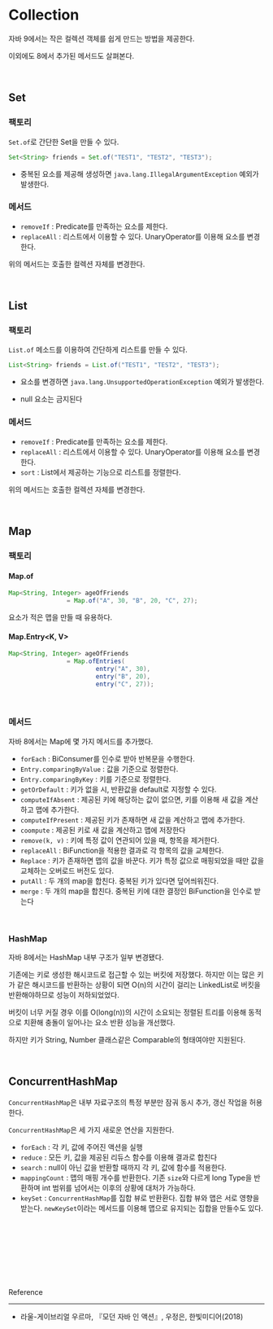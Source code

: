 # Collection

자바 9에서는 작은 컬렉션 객체를 쉽게 만드는 방법을 제공한다.

이외에도 8에서 추가된 메서드도 살펴본다.


<br/>

## Set


### 팩토리 

```Set.of```로 간단한 Set을 만들 수 있다.

```java
Set<String> friends = Set.of("TEST1", "TEST2", "TEST3");
```

- 중복된 요소를 제공해 생성하면 ```java.lang.IllegalArgumentException``` 예외가 발생한다.

### 메서드

- ```removeIf``` : Predicate를 만족하는 요소를 제한다. 
- ```replaceAll``` : 리스트에서 이용할 수 있다. UnaryOperator를 이용해 요소를 변경한다.

위의 메서드는 호출한 컬렉션 자체를 변경한다.

<br/>

## List

### 팩토리 


```List.of``` 메소드를 이용하여 간단하게 리스트를 만들 수 있다.

```java
List<String> friends = List.of("TEST1", "TEST2", "TEST3");
```

- 요소를 변경하면 ```java.lang.UnsupportedOperationException``` 예외가 발생한다.

- null 요소는 금지된다


### 메서드 

- ```removeIf``` : Predicate를 만족하는 요소를 제한다. 
- ```replaceAll``` : 리스트에서 이용할 수 있다. UnaryOperator를 이용해 요소를 변경한다.
- ```sort``` : List에서 제공하는 기능으로 리스트를 정렬한다.

위의 메서드는 호출한 컬렉션 자체를 변경한다.

<br/>

## Map

### 팩토리

#### Map.of


```java
Map<String, Integer> ageOfFriends
                = Map.of("A", 30, "B", 20, "C", 27);
```

요소가 적은 맵을 만들 때 유용하다.

#### Map.Entry<K, V>

```java
Map<String, Integer> ageOfFriends
                = Map.ofEntries(
                        entry("A", 30),
                        entry("B", 20),
                        entry("C", 27));
```

<br/>


### 메서드

자바 8에서는 Map에 몇 가지 메서드를 추가했다.

- ```forEach``` : BiConsumer를 인수로 받아 반복문을 수행한다.
- ```Entry.comparingByValue``` : 값을 기준으로 정렬한다.
-  ```Entry.comparingByKey``` : 키를 기준으로 정렬한다.
- ```getOrDefault``` : 키가 없을 시, 반환값을 default로 지정할 수 있다.
- ```computeIfAbsent``` : 제공된 키에 해당하는 값이 없으면, 키를 이용해 새 값을 계산하고 맵에 추가한다.
- ```computeIfPresent``` : 제공된 키가 존재하면 새 값을 계산하고 맵에 추가한다.
- ```coompute``` : 제공된 키로 새 값을 계산하고 맵에 저장한다
- ```remove(k, v)``` : 키에 특정 값이 연관되어 있을 때, 항목을 제거한다.
- ```replaceAll``` : BiFunction을 적용한 결과로 각 항목의 값을 교체한다.
- ```Replace``` : 키가 존재하면 맵의 값을 바꾼다. 키가 특정 값으로 매핑되었을 때만 값을 교체하는 오버로드 버전도 있다.
- ```putAll``` : 두 개의 map을 합친다. 중복된 키가 있다면 덮어씌워진다.
- ```merge``` : 두 개의 map을 합친다. 중복된 키에 대한 결정인 BiFunction을 인수로 받는다

<br/>

### HashMap 

자바 8에서는 HashMap 내부 구조가 일부 변경됐다.

기존에는 키로 생성한 해시코드로 접근할 수 있는 버킷에 저장했다. 하지만 이는 많은 키가 같은 해시코드를 반환하는 상황이 되면 O(n)의 시간이 걸리는 LinkedList로 버킷을 반환해야하므로 성능이 저하되었었다.

버킷이 너무 커질 경우 이를 O(long(n))의 시간이 소요되는 정렬된 트리를 이용해 동적으로 치환해 충돌이 일어나는 요소 반환 성능을 개선했다.

하지만 키가 String, Number 클래스같은 Comparable의 형태여야만 지원된다.

<br/>

## ConcurrentHashMap

```ConcurrentHashMap```은 내부 자료구조의 특정 부분만 잠궈 동시 추가, 갱신 작업을 허용한다. 

```ConcurrentHashMap```은 세 가지 새로운 연산을 지원한다.

- ```forEach``` : 각 키, 값에 주어진 액션을 실행
- ```reduce``` : 모든 키, 값을 제공된 리듀스 함수를 이용해 결과로 합친다
- ```search``` : null이 아닌 값을 반환할 때까지 각 키, 값에 함수를 적용한다.
- ```mappingCount``` : 맵의 매핑 개수를 반환한다. 기존 ```size```와 다르게 long Type을 반환하며 int 범위를 넘어서는 이후의 상황에 대처가 가능하다.
- ```keySet``` : ```ConcurrentHashMap```를 집합 뷰로 반환환다. 집합 뷰와 맵은 서로 영향을 받는다. ```newKeySet```이라는 메서드를 이용해 맵으로 유지되는 집합을 만들수도 있다.




<br/><br/><br/><br/><br/><br/><br/>


Reference

---

- 라울-게이브리얼 우르마, 『모던 자바 인 액션』, 우정은, 한빛미디어(2018)